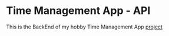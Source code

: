 # Time Management App - API

This is the BackEnd of my hobby Time Management App [project](https://github.com/tothpeter/hobby-time-manager)
